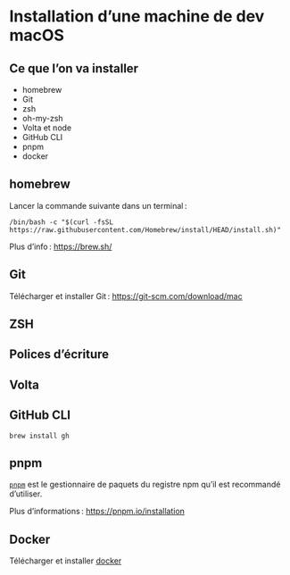 # Installation d’une machine de dev macOS

## Ce que l’on va installer

- homebrew
- Git
- zsh
- oh-my-zsh
- Volta et node
- GitHub CLI
- pnpm
- docker

## homebrew

Lancer la commande suivante dans un terminal :

```shell
/bin/bash -c "$(curl -fsSL https://raw.githubusercontent.com/Homebrew/install/HEAD/install.sh)"
```

Plus d’info : <https://brew.sh/>

## Git

Télécharger et installer Git : <https://git-scm.com/download/mac>

<!--@include: ./parts/git-config.md -->

## ZSH

<!--@include: ./parts/zsh-oh-my-zsh.md-->

## Polices d’écriture

<!--@include: ./parts/fonts.md-->

## Volta

<!--@include: ./parts/volta.md-->

## GitHub CLI

```shell
brew install gh
```

## pnpm

[`pnpm`](https://pnpm.io/) est le gestionnaire de paquets du registre npm qu’il est recommandé d’utiliser.

<!--@include: ./parts/pnpm-macos.md-->

Plus d’informations : <https://pnpm.io/installation>

## Docker

Télécharger et installer [docker](https://www.docker.com/)
